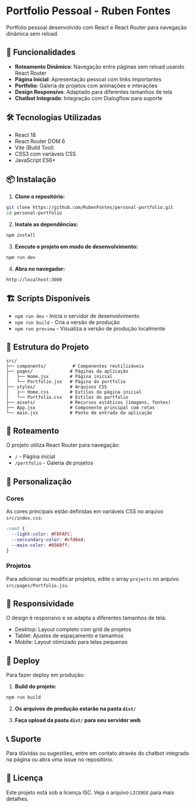 # Portfolio Pessoal - Ruben Fontes

Portfolio pessoal desenvolvido com React e React Router para navegação dinâmica sem reload.

## 🚀 Funcionalidades

- **Roteamento Dinâmico**: Navegação entre páginas sem reload usando React Router
- **Página Inicial**: Apresentação pessoal com links importantes
- **Portfolio**: Galeria de projetos com animações e interações
- **Design Responsivo**: Adaptado para diferentes tamanhos de tela
- **Chatbot Integrado**: Integração com Dialogflow para suporte

## 🛠️ Tecnologias Utilizadas

- React 18
- React Router DOM 6
- Vite (Build Tool)
- CSS3 com variáveis CSS
- JavaScript ES6+

## 📦 Instalação

1. **Clone o repositório:**
```bash
git clone https://github.com/RubenFontes/personal-portfolio.git
cd personal-portfolio
```

2. **Instale as dependências:**
```bash
npm install
```

3. **Execute o projeto em modo de desenvolvimento:**
```bash
npm run dev
```

4. **Abra no navegador:**
```
http://localhost:3000
```

## 🏗️ Scripts Disponíveis

- `npm run dev` - Inicia o servidor de desenvolvimento
- `npm run build` - Cria a versão de produção
- `npm run preview` - Visualiza a versão de produção localmente

## 📁 Estrutura do Projeto

```
src/
├── components/          # Componentes reutilizáveis
├── pages/              # Páginas da aplicação
│   ├── Home.jsx        # Página inicial
│   └── Portfolio.jsx   # Página do portfolio
├── styles/             # Arquivos CSS
│   ├── Home.css        # Estilos da página inicial
│   └── Portfolio.css   # Estilos do portfolio
├── assets/             # Recursos estáticos (imagens, fontes)
├── App.jsx             # Componente principal com rotas
└── main.jsx            # Ponto de entrada da aplicação
```

## 🔄 Roteamento

O projeto utiliza React Router para navegação:

- `/` - Página inicial
- `/portfolio` - Galeria de projetos

## 🎨 Personalização

### Cores
As cores principais estão definidas em variáveis CSS no arquivo `src/index.css`:

```css
:root {
  --light-color: #F8FAFC;
  --seccundary-color: #cfd6e4;
  --main-color: #0560ff;
}
```

### Projetos
Para adicionar ou modificar projetos, edite o array `projects` no arquivo `src/pages/Portfolio.jsx`.

## 📱 Responsividade

O design é responsivo e se adapta a diferentes tamanhos de tela:
- Desktop: Layout completo com grid de projetos
- Tablet: Ajustes de espaçamento e tamanhos
- Mobile: Layout otimizado para telas pequenas

## 🚀 Deploy

Para fazer deploy em produção:

1. **Build do projeto:**
```bash
npm run build
```

2. **Os arquivos de produção estarão na pasta `dist/`**

3. **Faça upload da pasta `dist/` para seu servidor web**

## 📞 Suporte

Para dúvidas ou sugestões, entre em contato através do chatbot integrado na página ou abra uma issue no repositório.

## 📄 Licença

Este projeto está sob a licença ISC. Veja o arquivo `LICENSE` para mais detalhes.
